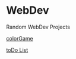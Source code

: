# WebDev
Random WebDev Projects

[colorGame](https://drewbefore.github.io/WebDev/colorGame/index)


[toDo List](https://drewbefore.github.io/WebDev/toDo/)